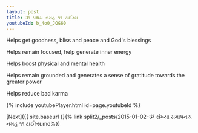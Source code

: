 ```yaml
---
layout: post
title: ૐ પક્ષય નમહ ૧૧ ટાઈમ્સ
youtubeId: b_4o0_JQG60
---
```

 
 
Helps get goodness, bliss and peace and God's blessings
 
Helps remain focused, help generate inner energy 
 
Helps boost physical and mental health 
 
Helps remain grounded and generates a sense of gratitude towards the greater power 
 
Helps reduce bad karma
 
 
 
 


{% include youtubePlayer.html id=page.youtubeId %}
 
[Next]({{ site.baseurl }}{% link  split2/_posts/2015-01-02-ૐ સંખ્યા સમાપનય નમહ ૧૧ ટાઈમ્સ.md%})
 

